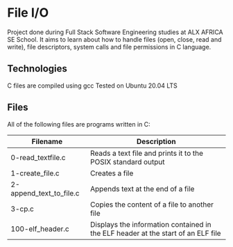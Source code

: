 # File I/O

Project done during Full Stack Software Engineering studies at ALX AFRICA SE School. It aims to learn about how to handle files (open, close, read and write), file descriptors, system calls and file permissions in C language.

## Technologies
C files are compiled using gcc
Tested on Ubuntu 20.04 LTS

## Files
All of the following files are programs written in C:


| Filename | Description |
|----------| ------------|
| 0-read_textfile.c | Reads a text file and prints it to the POSIX standard output |
| 1-create_file.c | Creates a file
| 2-append_text_to_file.c | Appends text at the end of a file
| 3-cp.c | Copies the content of a file to another file
| 100-elf_header.c | Displays the information contained in the ELF header at the start of an ELF file
